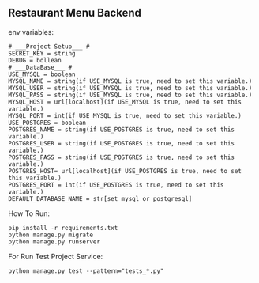 ## Restaurant Menu Backend

env variables:

    # ___Project Setup___ #
    SECRET_KEY = string
    DEBUG = bollean
    # ___DataBase___ #
    USE_MYSQL = boolean
    MYSQL_NAME = string(if USE_MYSQL is true, need to set this variable.)
    MYSQL_USER = string(if USE_MYSQL is true, need to set this variable.)
    MYSQL_PASS = string(if USE_MYSQL is true, need to set this variable.)
    MYSQL_HOST = url[localhost](if USE_MYSQL is true, need to set this variable.)
    MYSQL_PORT = int(if USE_MYSQL is true, need to set this variable.)
    USE_POSTGRES = boolean
    POSTGRES_NAME = string(if USE_POSTGRES is true, need to set this variable.)
    POSTGRES_USER = string(if USE_POSTGRES is true, need to set this variable.)
    POSTGRES_PASS = string(if USE_POSTGRES is true, need to set this variable.)
    POSTGRES_HOST= url[localhost](if USE_POSTGRES is true, need to set this variable.)
    POSTGRES_PORT = int(if USE_POSTGRES is true, need to set this variable.)
    DEFAULT_DATABASE_NAME = str[set mysql or postgresql]


How To Run:

    pip install -r requirements.txt
    python manage.py migrate
    python manage.py runserver

For Run Test Project Service:

    python manage.py test --pattern="tests_*.py"
